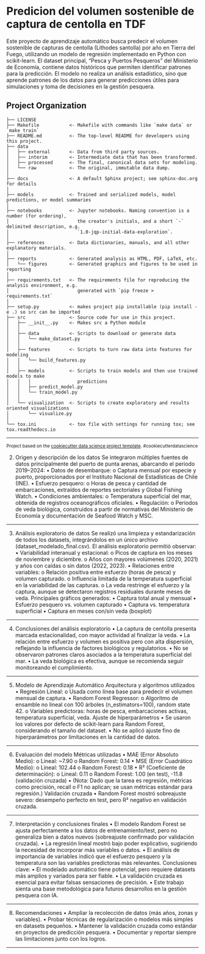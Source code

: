 Predicion del volumen sostenible de captura de centolla en TDF
==============================

Este proyecto de aprendizaje automático busca predecir el volumen sostenible de capturas de centolla (Lithodes santolla) por año en Tierra del Fuego, utilizando un modelo de regresión implementado en Python con scikit-learn. El dataset principal, “Pesca y Puertos Pesqueros” del Ministerio de Economía, contiene datos históricos que permiten identificar patrones para la predicción. El modelo no realiza un análisis estadístico, sino que aprende patrones de los datos para generar predicciones útiles para simulaciones y toma de decisiones en la gestión pesquera.

Project Organization
------------

    ├── LICENSE
    ├── Makefile           <- Makefile with commands like `make data` or `make train`
    ├── README.md          <- The top-level README for developers using this project.
    ├── data
    │   ├── external       <- Data from third party sources.
    │   ├── interim        <- Intermediate data that has been transformed.
    │   ├── processed      <- The final, canonical data sets for modeling.
    │   └── raw            <- The original, immutable data dump.
    │
    ├── docs               <- A default Sphinx project; see sphinx-doc.org for details
    │
    ├── models             <- Trained and serialized models, model predictions, or model summaries
    │
    ├── notebooks          <- Jupyter notebooks. Naming convention is a number (for ordering),
    │                         the creator's initials, and a short `-` delimited description, e.g.
    │                         `1.0-jqp-initial-data-exploration`.
    │
    ├── references         <- Data dictionaries, manuals, and all other explanatory materials.
    │
    ├── reports            <- Generated analysis as HTML, PDF, LaTeX, etc.
    │   └── figures        <- Generated graphics and figures to be used in reporting
    │
    ├── requirements.txt   <- The requirements file for reproducing the analysis environment, e.g.
    │                         generated with `pip freeze > requirements.txt`
    │
    ├── setup.py           <- makes project pip installable (pip install -e .) so src can be imported
    ├── src                <- Source code for use in this project.
    │   ├── __init__.py    <- Makes src a Python module
    │   │
    │   ├── data           <- Scripts to download or generate data
    │   │   └── make_dataset.py
    │   │
    │   ├── features       <- Scripts to turn raw data into features for modeling
    │   │   └── build_features.py
    │   │
    │   ├── models         <- Scripts to train models and then use trained models to make
    │   │   │                 predictions
    │   │   ├── predict_model.py
    │   │   └── train_model.py
    │   │
    │   └── visualization  <- Scripts to create exploratory and results oriented visualizations
    │       └── visualize.py
    │
    └── tox.ini            <- tox file with settings for running tox; see tox.readthedocs.io


--------

<p><small>Project based on the <a target="_blank" href="https://drivendata.github.io/cookiecutter-data-science/">cookiecutter data science project template</a>. #cookiecutterdatascience</small></p>

2. Origen y descripción de los datos
Se integraron múltiples fuentes de datos principalmente del puerto de punta arenas, abarcando el periodo 2019–2024:
•	Datos de desembarque:
o	Captura mensual por especie y puerto, proporcionados por el Instituto Nacional de Estadísticas de Chile (INE).
•	Esfuerzo pesquero:
o	Horas de pesca y cantidad de embarcaciones, extraídos de reportes sectoriales y Global Fishing Watch.
•	Condiciones ambientales:
o	Temperatura superficial del mar, obtenida de registros oceanográficos oficiales.
•	Regulación:
o	Períodos de veda biológica, construidos a partir de normativas del Ministerio de Economía y documentación de Seafood Watch y MSC.
________________________________________
3. Análisis exploratorio de datos
Se realizó una limpieza y estandarización de todos los datasets, integrándolos en un único archivo (dataset_modelado_final.csv).
El análisis exploratorio permitió observar:
•	Variabilidad interanual y estacional:
o	Picos de captura en los meses de noviembre y diciembre.
o	Años con mayores volúmenes (2020, 2021) y años con caídas o sin datos (2022, 2023).
•	Relaciones entre variables:
o	Relación positiva entre esfuerzo (horas de pesca) y volumen capturado.
o	Influencia limitada de la temperatura superficial en la variabilidad de las capturas.
o	La veda restringe el esfuerzo y la captura, aunque se detectaron registros residuales durante meses de veda.
Principales gráficos generados:
•	Captura total anual y mensual
•	Esfuerzo pesquero vs. volumen capturado
•	Captura vs. temperatura superficial
•	Captura en meses con/sin veda (boxplot)
________________________________________
4. Conclusiones del análisis exploratorio
•	La captura de centolla presenta marcada estacionalidad, con mayor actividad al finalizar la veda.
•	La relación entre esfuerzo y volumen es positiva pero con alta dispersión, reflejando la influencia de factores biológicos y regulatorios.
•	No se observaron patrones claros asociados a la temperatura superficial del mar.
•	La veda biológica es efectiva, aunque se recomienda seguir monitoreando el cumplimiento.
________________________________________
5. Modelo de Aprendizaje Automático
Arquitectura y algoritmos utilizados
•	Regresión Lineal:
o	Usada como línea base para predecir el volumen mensual de captura.
•	Random Forest Regressor:
o	Algoritmo de ensamble no lineal con 100 árboles (n_estimators=100), random state 42.
o	Variables predictoras: horas de pesca, embarcaciones activas, temperatura superficial, veda.
Ajuste de hiperparámetros
•	Se usaron los valores por defecto de scikit-learn para Random Forest, considerando el tamaño del dataset.
•	No se aplicó ajuste fino de hiperparámetros por limitaciones en la cantidad de datos.
________________________________________
6. Evaluación del modelo
Métricas utilizadas
•	MAE (Error Absoluto Medio):
o	Lineal: ~7.90
o	Random Forest: 0.14
•	MSE (Error Cuadrático Medio):
o	Lineal: 102.44
o	Random Forest: 0.18
•	R² (Coeficiente de determinación):
o	Lineal: 0.11
o	Random Forest: 1.00 (en test), -11.8 (validación cruzada)
•	(Nota: Dado que la tarea es regresión, métricas como precisión, recall o F1 no aplican; se usan métricas estándar para regresión.)
Validación cruzada
•	Random Forest mostró sobreajuste severo: desempeño perfecto en test, pero R² negativo en validación cruzada.
________________________________________
7. Interpretación y conclusiones finales
•	El modelo Random Forest se ajusta perfectamente a los datos de entrenamiento/test, pero no generaliza bien a datos nuevos (sobreajuste confirmado por validación cruzada).
•	La regresión lineal mostró bajo poder explicativo, sugiriendo la necesidad de incorporar más variables o datos.
•	El análisis de importancia de variables indicó que el esfuerzo pesquero y la temperatura son las variables predictoras más relevantes.
Conclusiones clave:
•	El modelado automático tiene potencial, pero requiere datasets más amplios y variados para ser fiable.
•	La validación cruzada es esencial para evitar falsas sensaciones de precisión.
•	Este trabajo sienta una base metodológica para futuros desarrollos en la gestión pesquera con IA.
________________________________________
8. Recomendaciones
•	Ampliar la recolección de datos (más años, zonas y variables).
•	Probar técnicas de regularización o modelos más simples en datasets pequeños.
•	Mantener la validación cruzada como estándar en proyectos de predicción pesquera.
•	Documentar y reportar siempre las limitaciones junto con los logros.
________________________________________
